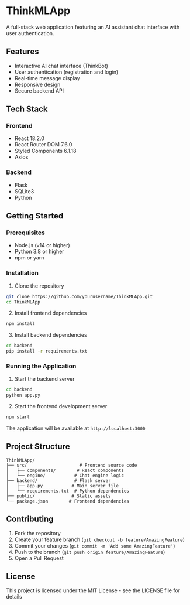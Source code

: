 # ThinkMLApp

A full-stack web application featuring an AI assistant chat interface with user authentication.

## Features

- Interactive AI chat interface (ThinkBot)
- User authentication (registration and login)
- Real-time message display
- Responsive design
- Secure backend API

## Tech Stack

### Frontend
- React 18.2.0
- React Router DOM 7.6.0
- Styled Components 6.1.18
- Axios

### Backend
- Flask
- SQLite3
- Python

## Getting Started

### Prerequisites
- Node.js (v14 or higher)
- Python 3.8 or higher
- npm or yarn

### Installation

1. Clone the repository
```bash
git clone https://github.com/yourusername/ThinkMLApp.git
cd ThinkMLApp
```

2. Install frontend dependencies
```bash
npm install
```

3. Install backend dependencies
```bash
cd backend
pip install -r requirements.txt
```

### Running the Application

1. Start the backend server
```bash
cd backend
python app.py
```

2. Start the frontend development server
```bash
npm start
```

The application will be available at `http://localhost:3000`

## Project Structure

```
ThinkMLApp/
├── src/                    # Frontend source code
│   ├── components/        # React components
│   └── engine/           # Chat engine logic
├── backend/              # Flask server
│   ├── app.py           # Main server file
│   └── requirements.txt  # Python dependencies
├── public/              # Static assets
└── package.json        # Frontend dependencies
```

## Contributing

1. Fork the repository
2. Create your feature branch (`git checkout -b feature/AmazingFeature`)
3. Commit your changes (`git commit -m 'Add some AmazingFeature'`)
4. Push to the branch (`git push origin feature/AmazingFeature`)
5. Open a Pull Request

## License

This project is licensed under the MIT License - see the LICENSE file for details 